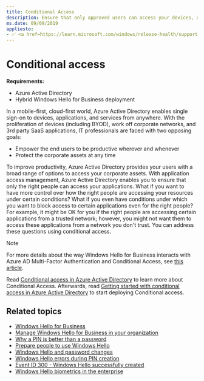 ```yaml
---
title: Conditional Access
description: Ensure that only approved users can access your devices, applications, and services from anywhere by enabling single sign-on with Azure Active Directory.
ms.date: 09/09/2019
appliesto: 
- ✅ <a href=https://learn.microsoft.com/windows/release-health/supported-versions-windows-client target=_blank>Windows 10 and later</a>
---
```


# Conditional access

**Requirements:**

* Azure Active Directory
* Hybrid Windows Hello for Business deployment

In a mobile-first, cloud-first world, Azure Active Directory enables single sign-on to devices, applications, and services from anywhere. With the proliferation of devices (including BYOD), work off corporate networks, and 3rd party SaaS applications, IT professionals are faced with two opposing goals:

* Empower the end users to be productive wherever and whenever
* Protect the corporate assets at any time

To improve productivity, Azure Active Directory provides your users with a broad range of options to access your corporate assets. With application access management, Azure Active Directory enables you to ensure that only the right people can access your applications. What if you want to have more control over how the right people are accessing your resources under certain conditions? What if you even have conditions under which you want to block access to certain applications even for the right people? For example, it might be OK for you if the right people are accessing certain applications from a trusted network; however, you might not want them to access these applications from a network you don't trust. You can address these questions using conditional access.

> [!NOTE]
> For more details about the way Windows Hello for Business interacts with Azure AD Multi-Factor Authentication and Conditional Access, see [this article](https://techcommunity.microsoft.com/t5/core-infrastructure-and-security/why-are-my-users-not-prompted-for-mfa-as-expected/ba-p/1449032).

Read [Conditional access in Azure Active Directory](/azure/active-directory/active-directory-conditional-access-azure-portal) to learn more about Conditional Access.  Afterwards, read [Getting started with conditional access in Azure Active Directory](/azure/active-directory/active-directory-conditional-access-azure-portal-get-started) to start deploying Conditional access.

## Related topics

* [Windows Hello for Business](hello-identity-verification.md)
* [Manage Windows Hello for Business in your organization](hello-manage-in-organization.md)
* [Why a PIN is better than a password](hello-why-pin-is-better-than-password.md)
* [Prepare people to use Windows Hello](hello-prepare-people-to-use.md)
* [Windows Hello and password changes](hello-and-password-changes.md)
* [Windows Hello errors during PIN creation](hello-errors-during-pin-creation.md)
* [Event ID 300 - Windows Hello successfully created](hello-event-300.md)
* [Windows Hello biometrics in the enterprise](hello-biometrics-in-enterprise.md)
